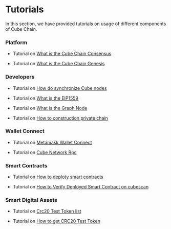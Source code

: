 # Tutorials

In this section, we have provided tutorials on usage of different components of Cube Chain.

### Platform

* Tutorial on [What is the Cube Chain Consensus](./consensus.md)

* Tutorial on [What is the Cube Chain Genesis](./genesis.md)



### Developers

* Tutorial on [How do synchronize Cube nodes](./dev/install.md)

* Tutorial on [What is the EIP1559](./dev/about-eip1559.md)

* Tutorial on [What is the Graph Node](./dev/graphnode.md)

* Tutorial on [How to construction private chain](./dev/private_chain.md)



### Wallet Connect

* Tutorial on [Metamask Wallet Connect](./wallet.md)

* Tutorial on [Cube Network Rpc](./mainnet.md)


### Smart Contracts

* Tutorial on [How to deploty smart contracts](./dev/contract.md)

* Tutorial on [How to Verify Deployed Smart Contract on cubescan](./dev/contract.md)

### Smart Digital Assets

* Tutorial on [Crc20 Test Token list](./testnet.md)

* Tutorial on [How to get CRC20 Test Token](./testnet.md)



